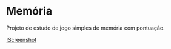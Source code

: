 # Memória

Projeto de estudo de jogo simples de memória com pontuação.

[!Screenshot](screenshot.png)
